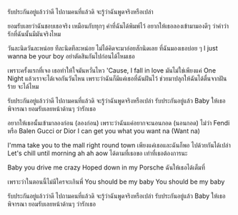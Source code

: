 รับประกันอยู่แล้วว่าดี
ไปถามคนที่แล้วดิ
จะรู้ว่าฉันพูดจริงหรือเปล่า

ยอมรับเลยว่าฉันชอบเธอจริง
เหมือนกับทุกๆ คำที่ฉันได้พิมพ์ไว้
อยากให้เธอลองเข้ามามองดีๆ
ว่าคำว่ารักที่ฉันนั้นมีมันจริงไหม

วันละนิดวันละหน่อย
ทีละนิดทีละหน่อย
ไม่ได้คิดจะมาอ่อยสักนิดเลย
ที่ฉันมองเธอบ่อย ๆ
I just wanna be your boy
อย่าตัดสินกันไปก่อนได้ไหมเธอ

เพราะครั้งแรกที่เจอ
เธอทำให้ใจมันหวั่นไหว
'Cause, I fall in love
มันไม่ใช่เพียงแค่ One Night
แล้วเราจะได้เจอกันวันไหน
เพราะว่าฉันก็มีแค่เธอที่ฉันฝันไว้
ช่วยมาปลุกให้ฉันได้ตื่นจากฝันร้าย
จะได้ไหม

รับประกันอยู่แล้วว่าดี
ไปถามคนที่แล้วดิ
จะรู้ว่าฉันพูดจริงหรือเปล่า
รับประกันอยู่แล้ว Baby
ให้เธอพิจารณา
ยอมรับเลยหน้าด้านๆ ว่ารักเธอ

อยากให้เธอนั้นเข้ามาลองก่อน (ลองก่อน)
เพราะว่าฉันแค่อยากจะนอนกอด (นอนกอด)
ไม่ว่า Fendi หรือ Balen
Gucci or Dior
I can get you what you want na (Want na)

I'mma take you to the mall right round town
เพียงแค่เธอและฉันก็พอ ไปด้วยกันได้เปล่า
Let's chill until morning ah ah aow
ได้ตามที่เธอขอ เท่าที่เธอต้องการนะ

Baby you drive me crazy
Hoped down in my Porsche
ฉันให้เธอได้เต็มที่

เพราะว่าในตอนนี้ไม่มีใครจะเกินพี่
You should be my baby
You should be my baby

รับประกันอยู่แล้วว่าดี
ไปถามคนที่แล้วดิ
จะรู้ว่าฉันพูดจริงหรือเปล่า
รับประกันอยู่แล้ว Baby
ให้เธอพิจารณา
ยอมรับเลยหน้าด้านๆ ว่ารักเธอ
